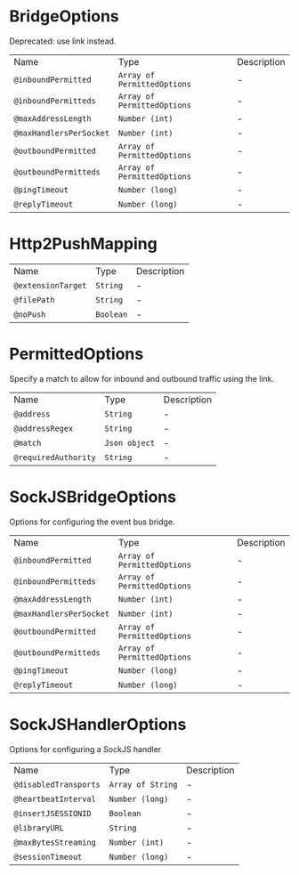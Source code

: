 # BridgeOptions

Deprecated: use link instead.

|                         |                             |             |
| ----------------------- | --------------------------- | ----------- |
| Name                    | Type                        | Description |
| `@inboundPermitted`     | `Array of PermittedOptions` | \-          |
| `@inboundPermitteds`    | `Array of PermittedOptions` | \-          |
| `@maxAddressLength`     | `Number (int)`              | \-          |
| `@maxHandlersPerSocket` | `Number (int)`              | \-          |
| `@outboundPermitted`    | `Array of PermittedOptions` | \-          |
| `@outboundPermitteds`   | `Array of PermittedOptions` | \-          |
| `@pingTimeout`          | `Number (long)`             | \-          |
| `@replyTimeout`         | `Number (long)`             | \-          |

# Http2PushMapping

|                    |           |             |
| ------------------ | --------- | ----------- |
| Name               | Type      | Description |
| `@extensionTarget` | `String`  | \-          |
| `@filePath`        | `String`  | \-          |
| `@noPush`          | `Boolean` | \-          |

# PermittedOptions

Specify a match to allow for inbound and outbound traffic using the
link.

|                      |               |             |
| -------------------- | ------------- | ----------- |
| Name                 | Type          | Description |
| `@address`           | `String`      | \-          |
| `@addressRegex`      | `String`      | \-          |
| `@match`             | `Json object` | \-          |
| `@requiredAuthority` | `String`      | \-          |

# SockJSBridgeOptions

Options for configuring the event bus bridge.

|                         |                             |             |
| ----------------------- | --------------------------- | ----------- |
| Name                    | Type                        | Description |
| `@inboundPermitted`     | `Array of PermittedOptions` | \-          |
| `@inboundPermitteds`    | `Array of PermittedOptions` | \-          |
| `@maxAddressLength`     | `Number (int)`              | \-          |
| `@maxHandlersPerSocket` | `Number (int)`              | \-          |
| `@outboundPermitted`    | `Array of PermittedOptions` | \-          |
| `@outboundPermitteds`   | `Array of PermittedOptions` | \-          |
| `@pingTimeout`          | `Number (long)`             | \-          |
| `@replyTimeout`         | `Number (long)`             | \-          |

# SockJSHandlerOptions

Options for configuring a SockJS handler

|                       |                   |             |
| --------------------- | ----------------- | ----------- |
| Name                  | Type              | Description |
| `@disabledTransports` | `Array of String` | \-          |
| `@heartbeatInterval`  | `Number (long)`   | \-          |
| `@insertJSESSIONID`   | `Boolean`         | \-          |
| `@libraryURL`         | `String`          | \-          |
| `@maxBytesStreaming`  | `Number (int)`    | \-          |
| `@sessionTimeout`     | `Number (long)`   | \-          |

